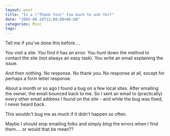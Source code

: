 ```yaml
---
layout: post
title: "Is a \"Thank You\" too much to ask for?"
date: "2005-08-24T12:08:00+06:00"
categories: Misc 
tags: 
---
```


Tell me if you've done this before....

You visit a site. You find it has an error. You hunt down the method to contact the site (not always an easy task). You write an email explaining the issue. 

And then nothing. No response. No thank you. No response at all, except for perhaps a form letter response.

About a month or so ago I found a bug on a few local sites. After emailing the owner, the email bounced back to me. So I sent an email to (practically) every other email address I found on the site - and while the bug was fixed, I never heard back.

This wouldn't bug me as much if it didn't happen so often.

Maybe I should stop emailing folks and simply <i>blog</i> the errors when I find them.... or would that be mean??